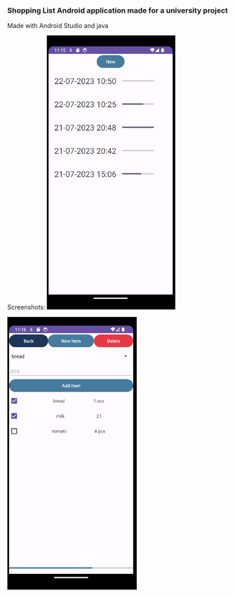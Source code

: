 ### Shopping List Android application made for a university project

Made with Android Studio and java

Screenshots:
![screenshot of the app's home screen](https://github.com/VeikkaND/ShoppingList/blob/main/img1.png)

![screenshot of the app](https://github.com/VeikkaND/ShoppingList/blob/main/img2.png)
